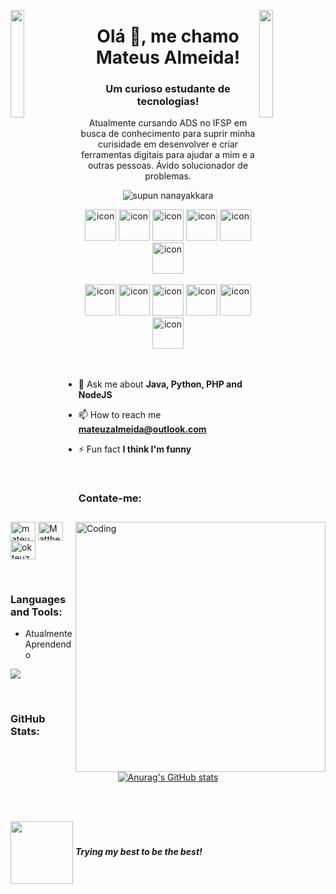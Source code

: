 <img align="left" src="https://user-images.githubusercontent.com/65187002/144930161-2f783401-8d27-4fdf-a2f7-cc0ba32f1f1f.gif" width="21%" style="display:inline;"><img align="right" src="https://user-images.githubusercontent.com/65187002/144930161-2f783401-8d27-4fdf-a2f7-cc0ba32f1f1f.gif" width="21%" style="display:inline;">

<h1 align="center">Olá 👋, me chamo Mateus Almeida!</h1>
<h3 align="center">Um curioso estudante de tecnologias!</h3>
<p align="center">Atualmente cursando ADS no IFSP em busca de conhecimento para suprir minha curisidade em desenvolver e criar ferramentas digitais para ajudar a mim e a outras pessoas. Ávido solucionador de problemas. </p>
<p align="center"> 
 <img src="https://komarev.com/ghpvc/?username=supuna97&label=Profile%20views&color=0e75b6&style=flat" alt="supun nanayakkara" /> 
<!--  <img src="https://img.shields.io/badge/Languages-Python | Java | PHP | Typescript | Node | React -green.svg" alt="supun nanayakkara's languages" /> -->
<!--  <img alt="Profile followers" src="https://img.shields.io/github/followers/supuna97"> -->
</p>

<div align="center">
  <img src="https://techstack-generator.vercel.app/java-icon.svg" alt="icon" width="50" height="50" />
  <img src="https://techstack-generator.vercel.app/python-icon.svg" alt="icon" width="50" height="50" />
  <img src="https://techstack-generator.vercel.app/ts-icon.svg" alt="icon" width="50" height="50" />
  <img src="https://techstack-generator.vercel.app/js-icon.svg" alt="icon"width="50" height="50" />
  <img src="https://techstack-generator.vercel.app/react-icon.svg" alt="icon" width="50" height="50" />
 <img src="https://techstack-generator.vercel.app/mysql-icon.svg" alt="icon" width="50" height="50" />
</div>

<br>

<div align="center">
  <img src="https://techstack-generator.vercel.app/docker-icon.svg" alt="icon" width="50" height="50" />
  <img src="https://techstack-generator.vercel.app/aws-icon.svg" alt="icon" width="50" height="50" />
  <img src="https://techstack-generator.vercel.app/github-icon.svg" alt="icon" width="50" height="50" />
  <img src="https://techstack-generator.vercel.app/prettier-icon.svg" alt="icon" width="50" height="50" />
  <img src="https://techstack-generator.vercel.app/restapi-icon.svg" alt="icon" width="50" height="50" />
  <img src="https://techstack-generator.vercel.app/graphql-icon.svg" alt="icon" width="50" height="50" />
</div>

<img align="right" alt="Coding" width="400" src="https://user-images.githubusercontent.com/74038190/229223263-cf2e4b07-2615-4f87-9c38-e37600f8381a.gif">
<br><br>

- 💬 Ask me about **Java, Python, PHP and NodeJS**

- 📫 How to reach me **mateuzalmeida@outlook.com**

- ⚡ Fun fact **I think I'm funny**

<br>
<h3 align="left">Contate-me:</h3>
<p align="left">
<a href="https://www.linkedin.com/in/mateus-s-almeida/" target="blank"><img align="center" src="https://raw.githubusercontent.com/rahuldkjain/github-profile-readme-generator/master/src/images/icons/Social/linked-in-alt.svg" alt="mateusalmeida" height="30" width="40" /></a>
<a href="https://www.youtube.com/@okteus" target="blank"><img align="center" src="https://raw.githubusercontent.com/rahuldkjain/github-profile-readme-generator/master/src/images/icons/Social/youtube.svg" alt="Matthew Almeida" height="30" width="40" /></a>
<a href="https://www.instagram.com/okteuz/" target="blank"><img align="center" src="https://raw.githubusercontent.com/rahuldkjain/github-profile-readme-generator/master/src/images/icons/Social/instagram.svg" alt="okteuz" height="30" width="40" /></a>
</p>
<br>

<!-- <img src="https://i.imgur.com/dBaSKWF.gif" height="20" width="100%"> -->

<h3 align="left">Languages and Tools:</h3>

- Atualmente Aprendendo
<p align="left">
  <a href="https://skillicons.dev">
    <img src="https://skillicons.dev/icons?i=php,c,css,html,js" />
  </a>
</p>

<br/>

<!-- <img src="https://i.imgur.com/dBaSKWF.gif" height="20" width="100%"> -->

<!-- <img src="https://i.imgur.com/dBaSKWF.gif" height="20" width="100%"> -->

<h3 align="left">GitHub Stats:</h3>
<div align="center">

[![Anurag's GitHub stats](https://github-readme-stats.vercel.app/api?username=allsz)](https://github.com/allsz/github-readme-stats)
<!--img height="180em" -->

<!-- [![GitHub Streak](https://streak-stats.demolab.com/?user=supuna97&theme=midnight-purple)](https://git.io/streak-stats) -->

</div>

<br><br>

<!-- <img src="https://i.imgur.com/dBaSKWF.gif" height="20" width="100%"> -->

<!-- <h3 align="left">Activity:</h3>

![Supuna97's Graph](https://github-readme-activity-graph.vercel.app/graph?username=supuna97&custom_title=Supun's%20GitHub%20Activity%20Graph&bg_color=0D1117&color=7F3FBF&line=7F3FBF&point=7F3FBF&area_color=FFFFFF&title_color=FFFFFF&area=true)
<br><br>

<img src="https://i.imgur.com/dBaSKWF.gif" height="20" width="100%"> -->


<!-- <img src="https://i.imgur.com/dBaSKWF.gif" height="20" width="100%"> -->

<img align="center" src="https://giphy.com/gifs/square-enix-cloud-strife-final-fantasy-vii-3ohjVciCu9mplz0iVq" width="100"> <em><b>Trying my best to be the best!</em>

<br>
